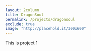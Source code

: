 ```yaml
---
layout: 2column
title: DragonSoul
permalink: /projects/dragonsoul
exclude: true
image: "http://placehold.it/300x600"
---
```


This is project 1
